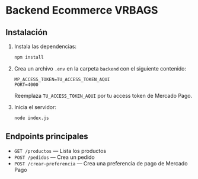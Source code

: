 # Backend Ecommerce VRBAGS

## Instalación

1. Instala las dependencias:
   ```bash
   npm install
   ```

2. Crea un archivo `.env` en la carpeta `backend` con el siguiente contenido:
   ```env
   MP_ACCESS_TOKEN=TU_ACCESS_TOKEN_AQUI
   PORT=4000
   ```
   Reemplaza `TU_ACCESS_TOKEN_AQUI` por tu access token de Mercado Pago.

3. Inicia el servidor:
   ```bash
   node index.js
   ```

## Endpoints principales

- `GET /productos` — Lista los productos
- `POST /pedidos` — Crea un pedido
- `POST /crear-preferencia` — Crea una preferencia de pago de Mercado Pago




